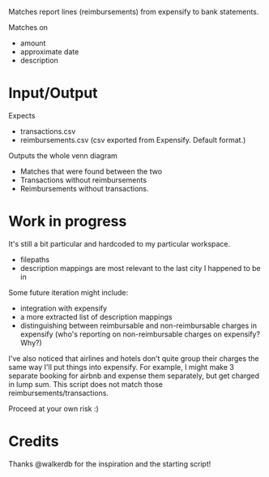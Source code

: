 
Matches report lines (reimbursements) from expensify to bank statements.

Matches on
* amount
* approximate date
* description

# Input/Output
Expects
* transactions.csv
* reimbursements.csv (csv exported from Expensify. Default format.)

Outputs the whole venn diagram
* Matches that were found between the two
* Transactions without reimbursements
* Reimbursements without transactions.

# Work in progress
It's still a bit particular and hardcoded to my particular workspace.
* filepaths
* description mappings are most relevant to the last city I happened to be in

Some future iteration might include:
* integration with expensify
* a more extracted list of description mappings
* distinguishing between reimbursable and non-reimbursable charges in expensify (who's reporting on non-reimbursable charges on expensify? Why?)

I've also noticed that airlines and hotels don't quite group their charges the same way I'll put things into expensify. For example, I might make 3 separate booking for airbnb and expense them separately, but get charged in lump sum. This script does not match those reimbursements/transactions.

Proceed at your own risk :)

# Credits
Thanks @walkerdb for the inspiration and the starting script!
